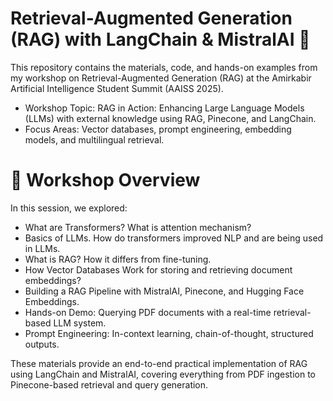 # Retrieval-Augmented Generation (RAG) with LangChain & MistralAI 🚀
This repository contains the materials, code, and hands-on examples from my workshop on Retrieval-Augmented Generation (RAG) at the Amirkabir Artificial Intelligence Student Summit (AAISS 2025).

- Workshop Topic: RAG in Action: Enhancing Large Language Models (LLMs) with external knowledge using RAG, Pinecone, and LangChain.
- Focus Areas: Vector databases, prompt engineering, embedding models, and multilingual retrieval.
# 🎯 Workshop Overview
In this session, we explored:
- What are Transformers? What is attention mechanism?
- Basics of LLMs. How do transformers improved NLP and are being used in LLMs.
- What is RAG? How it differs from fine-tuning.
- How Vector Databases Work for storing and retrieving document embeddings?
- Building a RAG Pipeline with MistralAI, Pinecone, and Hugging Face Embeddings.
- Hands-on Demo: Querying PDF documents with a real-time retrieval-based LLM system.
- Prompt Engineering: In-context learning, chain-of-thought, structured outputs.

These materials provide an end-to-end practical implementation of RAG using LangChain and MistralAI, covering everything from PDF ingestion to Pinecone-based retrieval and query generation.


